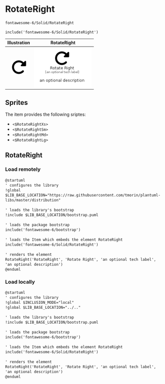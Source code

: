 # RotateRight


```text
fontawesome-6/Solid/RotateRight
```

```text
include('fontawesome-6/Solid/RotateRight')
```



| Illustration | RotateRight |
| :---: | :---: |
| ![illustration for Illustration](../../fontawesome-6/Solid/RotateRight.png) | ![illustration for RotateRight](../../fontawesome-6/Solid/RotateRight.Local.png) |



## Sprites
The item provides the following sriptes:

- `<$RotateRightXs>`
- `<$RotateRightSm>`
- `<$RotateRightMd>`
- `<$RotateRightLg>`





## RotateRight

### Load remotely
```plantuml
@startuml
' configures the library
!global $LIB_BASE_LOCATION="https://raw.githubusercontent.com/tmorin/plantuml-libs/master/distribution"

' loads the library's bootstrap
!include $LIB_BASE_LOCATION/bootstrap.puml

' loads the package bootstrap
include('fontawesome-6/bootstrap')

' loads the Item which embeds the element RotateRight
include('fontawesome-6/Solid/RotateRight')

' renders the element
RotateRight('RotateRight', 'Rotate Right', 'an optional tech label', 'an optional description')
@enduml
```

### Load locally
```plantuml
@startuml
' configures the library
!global $INCLUSION_MODE="local"
!global $LIB_BASE_LOCATION="../.."

' loads the library's bootstrap
!include $LIB_BASE_LOCATION/bootstrap.puml

' loads the package bootstrap
include('fontawesome-6/bootstrap')

' loads the Item which embeds the element RotateRight
include('fontawesome-6/Solid/RotateRight')

' renders the element
RotateRight('RotateRight', 'Rotate Right', 'an optional tech label', 'an optional description')
@enduml
```

